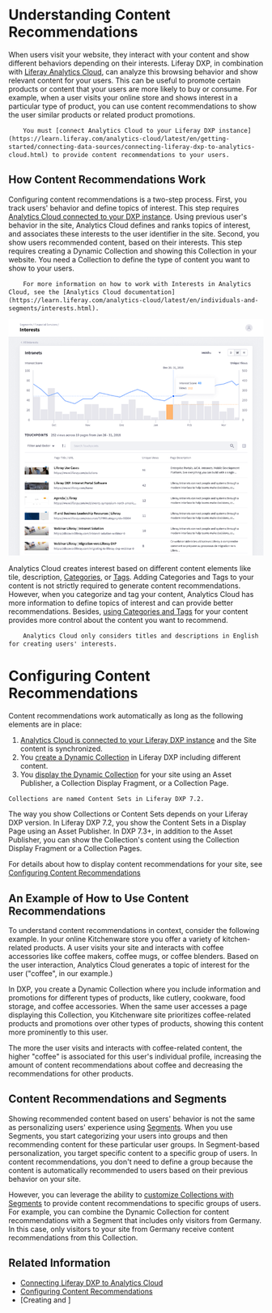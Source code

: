 # Understanding Content Recommendations

When users visit your website, they interact with your content and show different behaviors depending on their interests. Liferay DXP, in combination with [Liferay Analytics Cloud](https://learn.liferay.com/analytics-cloud/latest/en/index.html), can analyze this browsing behavior and show relevant content for your users. This can be useful to promote certain products or content that your users are more likely to buy or consume. For example, when a user visits your online store and shows interest in a particular type of product, you can use content recommendations to show the user similar products or related product promotions.

```important::
    You must [connect Analytics Cloud to your Liferay DXP instance](https://learn.liferay.com/analytics-cloud/latest/en/getting-started/connecting-data-sources/connecting-liferay-dxp-to-analytics-cloud.html) to provide content recommendations to your users.
```

## How Content Recommendations Work

Configuring content recommendations is a two-step process. First, you track users' behavior and define topics of interest. This step requires [Analytics Cloud connected to your DXP instance](https://learn.liferay.com/analytics-cloud/latest/en/getting-started/connecting-data-sources/connecting-liferay-dxp-to-analytics-cloud.html). Using previous user's behavior in the site, Analytics Cloud defines and ranks topics of interest, and associates these interests to the user identifier in the site. Second, you show users recommended content, based on their interests. This step requires creating a Dynamic Collection and showing this Collection in your website. You need a Collection to define the type of content you want to show to your users.

```note::
    For more information on how to work with Interests in Analytics Cloud, see the [Analytics Cloud documentation](https://learn.liferay.com/analytics-cloud/latest/en/individuals-and-segments/interests.html).
```

![Interests view in Liferay Analytics Cloud](./understanding-content-recommendations/images/01.png)

Analytics Cloud creates interest based on different content elements like tile, description, [Categories](../../content-authoring-and-management/tags-and-categories/defining-categories-and-vocabularies-for-content.md), or [Tags](../../content-authoring-and-management/tags-and-categories/tagging-content-and-managing-tags.md). Adding Categories and Tags to your content is not strictly required to generate content recommendations. However, when you categorize and tag your content, Analytics Cloud has more information to define topics of interest and can provide better recommendations. Besides, [using Categories and Tags](../../content-authoring-and-management/tags-and-categories/organizing-content-with-categories-and-tags.md) for your content provides more control about the content you want to recommend.

```note::
    Analytics Cloud only considers titles and descriptions in English for creating users' interests.
```

# Configuring Content Recommendations

Content recommendations work automatically as long as the following elements are in place:

1. [Analytics Cloud is connected to your Liferay DXP instance](./configuring-content-recommendations.md#connecting-analytics-cloud-to-your-liferay-dxp-instance) and the Site content is synchronized.
2. You [create a Dynamic Collection](./configuring-content-recommendations#creating-a-dynamic-collection) in Liferay DXP including different content.
3. You [display the Dynamic Collection](./configuring-content-recommendations#displaying-the-dynamic-collection) for your site using an Asset Publisher, a Collection Display Fragment, or a Collection Page.

```note:
Collections are named Content Sets in Liferay DXP 7.2.
```

The way you show Collections or Content Sets depends on your Liferay DXP version. In Liferay DXP 7.2, you show the Content Sets in a Display Page using an Asset Publisher. In DXP 7.3+, in addition to the Asset Publisher, you can show the Collection's content using the Collection Display Fragment or a Collection Pages.

For details about how to display content recommendations for your site, see [Configuring Content Recommendations](./configuring-content-recommendations.md)

## An Example of How to Use Content Recommendations

To understand content recommendations in context, consider the following example. In your online Kitchenware store you offer a variety of kitchen-related products. A user visits your site and interacts with coffee accessories like coffee makers, coffee mugs, or coffee blenders. Based on the user interaction, Analytics Cloud generates a topic of interest for the user ("coffee", in our example.)

In DXP, you create a Dynamic Collection where you include information and promotions for different types of products, like cutlery, cookware, food storage, and coffee accessories. When the same user accesses a page displaying this Collection, you Kitchenware site prioritizes coffee-related products and promotions over other types of products, showing this content more prominently to this user.

The more the user visits and interacts with coffee-related content, the higher "coffee" is associated for this user's individual profile, increasing the amount of content recommendations about coffee and decreasing the recommendations for other products.

## Content Recommendations and Segments

Showing recommended content based on users' behavior is not the same as personalizing users' experience using [Segments](./segmentation/creating-and-managing-user-segments.md). When you use Segments, you start categorizing your users into groups and then recommending content for these particular user groups. In Segment-based personalization, you target specific content to a specific group of users. In content recommendations, you don't need to define a group because the content is automatically recommended to users based on their previous behavior on your site.

However, you can leverage the ability to [customize Collections with Segments](./experience-personalization/personalizing-collections.md) to provide content recommendations to specific groups of users. For example, you can combine the Dynamic Collection for content recommendations with a Segment that includes only visitors from Germany. In this case, only visitors to your site from Germany receive content recommendations from this Collection.

## Related Information

- [Connecting Liferay DXP to Analytics Cloud](https://learn.liferay.com/analytics-cloud/latest/en/getting-started/connecting-data-sources/connecting-liferay-dxp-to-analytics-cloud.html)
- [Configuring Content Recommendations](./configuring-content-recommendations.md)
- [Creating and ]